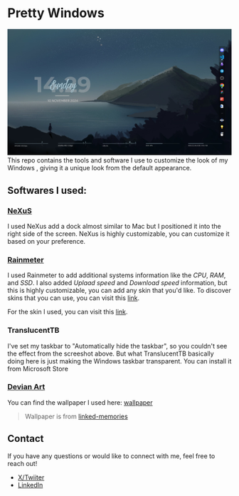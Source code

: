 # Pretty Windows 
![Screenshot of the desktop](desktop.png)
This repo contains the tools and software I use to customize the look of my Windows , giving it a unique look from the default appearance.


## Softwares I used:
### [NeXuS](https://www.winstep.net/nexus.asp)
I used NeXus add a dock almost similar to Mac but I positioned it into the right side of the screen. NeXus is highly customizable, you can customize it based on your preference.


### [Rainmeter](https://www.rainmeter.net/)
I used Rainmeter to add additional systems information like the _CPU_, _RAM_, and _SSD_. I also added _Uplaad speed_ and _Download speed_ information, but this is highly customizable, you can add any skin that you'd like. To discover skins that you can use, you can visit this [link](https://www.rainmeter.net/discover/).

For the skin I used, you can visit this [link](https://www.deviantart.com/apexxx-sensei/art/Robik-771914763). 

### TranslucentTB
I've set my taskbar to "Automatically hide the taskbar", so you couldn't see the effect from the screeshot above. But what TranslucentTB basically doing here is just making the Windows taskbar transparent. You can install it from Microsoft Store 

### [Devian Art](https://www.deviantart.com/) 
You can find the wallpaper I used here: [wallpaper](https://yourimageshare.com/ib/CqICR1mX56.webp) 
> Wallpaper is from [linked-memories](https://www.deviantart.com/linked-memories)

## Contact
If you have any questions or would like to connect with me, feel free to reach out!
- [X/Twiiter](https://twitter.com/jfmartinz)
- [LinkedIn](https://www.linkedin.com/in/jfmartinz/)
